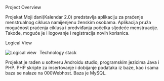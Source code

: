 Project Overview

Projekat Moji dani(Kalendar 2.0) predstavlja aplikaciju za praćenje menstrualnog ciklusa namijenjenu ženskim osobama. Aplikacija pruža mogućnost praćenja ciklusa i predviđanja početka sljedeće menstruacije. Takođe, moguće je i logovanje i registracija novih korisnica.

Logical View 

<img src="https://imgur.com/gGwQACs"
     alt="Logical view"
     style="float: left; margin-right: 10px;" />
     
     
Technology stack

Projekat je rađen u softveru Androidu studio, programskim jezicima Java i PHP.  PHP skripte za insertovanje i dobijanje podataka iz baze, kao i sama baza se nalaze na 000Webhost. Baza je MySQL.
